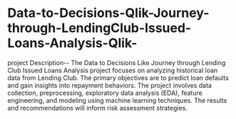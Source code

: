 # Data-to-Decisions-Qlik-Journey-through-LendingClub-Issued-Loans-Analysis-Qlik-
project Description-- The Data to Decisions Like Journey through Lending Club Issued Loans Analysis project focuses on analyzing historical loan data from Lending Club. The primary objectives are to predict loan defaults and gain insights into repayment behaviors. The project involves data collection, preprocessing, exploratory data analysis (EDA), feature engineering, and modeling using machine learning techniques. The results and recommendations will inform risk assessment strategies.
